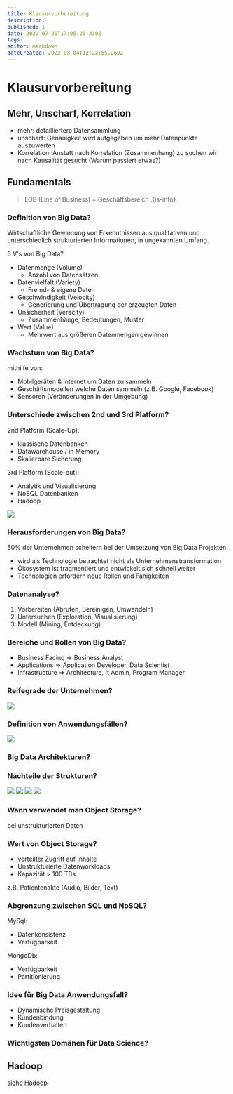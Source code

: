```yaml
---
title: Klausurvorbereitung
description: 
published: 1
date: 2022-07-20T17:05:20.330Z
tags: 
editor: markdown
dateCreated: 2022-03-04T12:22:55.269Z
---
```


# Klausurvorbereitung

## Mehr, Unscharf, Korrelation
- mehr: detailliertere Datensammlung
- unscharf: Genauigkeit wird aufgegeben um mehr Datenpunkte auszuwerten
- Korrelation: Anstatt nach Korrelation (Zusammenhang) zu suchen wir nach Kausalität gesucht (Warum passiert etwas?)

## Fundamentals

> LOB (Line of Business) = Geschäftsbereich
.{is-info}
### Definition von Big Data?
Wirtschaftliche Gewinnung von Erkenntnissen aus qualitativen und unterschiedlich strukturierten Informationen, in ungekannten Umfang.

5 V's von Big Data?
- Datenmenge (Volume)
	- Anzahl von Datensätzen
- Datenvielfalt (Variety)
	- Fremd- & eigene Daten
- Geschwindigkeit (Velocity)
	- Generierung und Übertragung der erzeugten Daten
- Unsicherheit (Veracity)
	- Zusammenhänge, Bedeutungen, Muster
- Wert (Value)
	- Mehrwert aus größeren Datenmengen gewinnen

### Wachstum von Big Data?
mithilfe von:
- Mobilgeräten & Internet um Daten zu sammeln
- Geschäftsmodellen welche Daten sammeln (z.B. Google, Facebook)
- Sensoren (Veränderungen in der Umgebung)

### Unterschiede zwischen 2nd und 3rd Platform?
2nd Platform (Scale-Up):
- klassische Datenbanken
- Datawarehouse / in Memory
- Skalierbare Sicherung

3rd Platform (Scale-out):
- Analytik und Visualisierung
- NoSQL Datenbanken
- Hadoop

![](plattform-vergleich.png)

### Herausforderungen von Big Data?
50% der Unternehmen scheitern bei der Umsetzung von Big Data Projekten

- wird als Technologie betrachtet nicht als Unternehmenstransformation
- Ökosystem ist fragmentiert und entwickelt sich schnell weiter
- Technologien erfordern neue Rollen und Fähigkeiten

### Datenanalyse?
1. Vorbereiten (Abrufen, Bereinigen, Umwandeln)
1. Untersuchen (Exploration, Visualisierung)
1. Modell (Mining, Entdeckung)

### Bereiche und Rollen von Big Data?
- Business Facing => Business Analyst
- Applications => Application Developer, Data Scientist
- Infrastructure => Architecture, It Admin, Program Manager

### Reifegrade der Unternehmen?
![](reifegrad.png)

### Definition von Anwendungsfällen?
![](anwendugsfaelle.png)
### Big Data Architekturen?
<!-- TODO ! Abklären S. 138/139-->
### Nachteile der Strukturen?
![](1-data-warehouse.png)
![](2-hubedw.png)
![](3-aio.png)
![](4-newdw.png)

### Wann verwendet man Object Storage?
bei unstrukturierten Daten
### Wert von Object Storage?
- verteilter Zugriff auf Inhalte
- Unstrukturierte Datenworkloads
- Kapazität > 100 TBs

z.B. Patientenakte (Audio, Bilder, Text)

### Abgrenzung zwischen SQL und NoSQL?
MySql:
- Datenkonsistenz
- Verfügbarkeit

MongoDb:
- Verfügbarkeit
- Partitionierung
### Idee für Big Data Anwendungsfall?
- Dynamische Preisgestaltung
- Kundenbindung
- Kundenverhalten
### Wichtigsten Domänen für Data Science?

## Hadoop
[siehe Hadoop](./hadoop.md#hadoop)